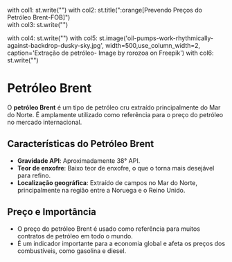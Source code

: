 
with col1:
    st.write("")
with col2:
    st.title(":orange[Prevendo Preços do Petróleo Brent-FOB]")  
with col3:
    st.write("")


with col4:
    st.write("")
with col5:
    st.image('oil-pumps-work-rhythmically-against-backdrop-dusky-sky.jpg', width=500,use_column_width=2, caption='Extração de petróleo- Image by rorozoa on Freepik')
with col6:
    st.write("")

# Petróleo Brent

O **petróleo Brent** é um tipo de petróleo cru extraído principalmente do Mar do Norte. É amplamente utilizado como referência para o preço do petróleo no mercado internacional.

## Características do Petróleo Brent

- **Gravidade API**: Aproximadamente 38° API.
- **Teor de enxofre**: Baixo teor de enxofre, o que o torna mais desejável para refino.
- **Localização geográfica**: Extraído de campos no Mar do Norte, principalmente na região entre a Noruega e o Reino Unido.

## Preço e Importância

- O preço do petróleo Brent é usado como referência para muitos contratos de petróleo em todo o mundo.
- É um indicador importante para a economia global e afeta os preços dos combustíveis, como gasolina e diesel.

  


